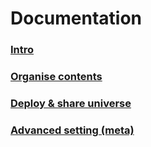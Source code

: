 # Documentation

### [Intro](intro.md)

### [Organise contents](organise_contents.md)

### [Deploy & share universe](deploy_share_universe.md)

### [Advanced setting (meta)](advanced_setting.md)